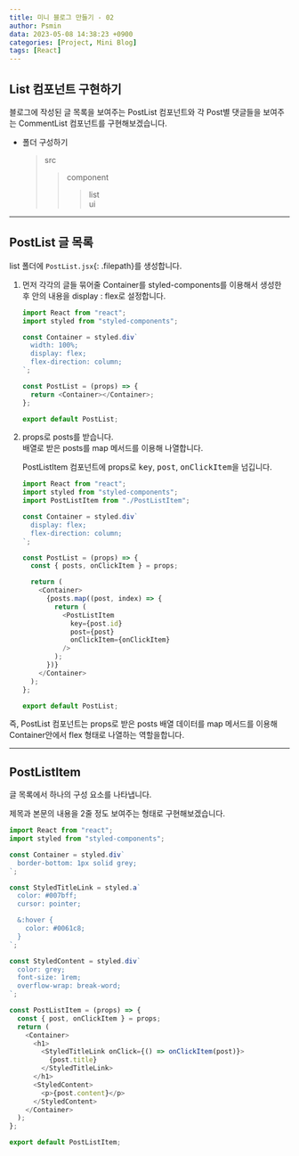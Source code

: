 ```yaml
---
title: 미니 블로그 만들기 - 02
author: Psmin
data: 2023-05-08 14:38:23 +0900
categories: [Project, Mini Blog]
tags: [React]
---
```


## List 컴포넌트 구현하기

블로그에 작성된 글 목록을 보여주는 PostList 컴포넌트와 각 Post별 댓글들을 보여주는 CommentList 컴포넌트를 구현해보겠습니다.

- 폴더 구성하기

  > src
  >
  > > component
  > >
  > > > list  
  > > > ui

---

## PostList 글 목록

list 폴더에 `PostList.jsx`{: .filepath}를 생성합니다.

1. 먼저 각각의 글들 묶어줄 Container를 styled-components를 이용해서 생성한 후 안의 내용을 display : flex로 설정합니다.

   ```js
   import React from "react";
   import styled from "styled-components";

   const Container = styled.div`
     width: 100%;
     display: flex;
     flex-direction: column;
   `;

   const PostList = (props) => {
     return <Container></Container>;
   };

   export default PostList;
   ```

2. props로 posts를 받습니다.  
   배열로 받은 posts를 map 메서드를 이용해 나열합니다.

   PostListItem 컴포넌트에 props로 <kbd>key</kbd>, <kbd>post</kbd>, <kbd>onClickItem</kbd>을 넘깁니다.

   ```js
   import React from "react";
   import styled from "styled-components";
   import PostListItem from "./PostListItem";

   const Container = styled.div`
     display: flex;
     flex-direction: column;
   `;

   const PostList = (props) => {
     const { posts, onClickItem } = props;

     return (
       <Container>
         {posts.map((post, index) => {
           return (
             <PostListItem
               key={post.id}
               post={post}
               onClickItem={onClickItem}
             />
           );
         })}
       </Container>
     );
   };

   export default PostList;
   ```

즉, PostList 컴포넌트는 props로 받은 posts 배열 데이터를 map 메서드를 이용해 Container안에서 flex 형태로 나열하는 역할을합니다.

---

## PostListItem

글 목록에서 하나의 구성 요소를 나타냅니다.

제목과 본문의 내용을 2줄 정도 보여주는 형태로 구현해보겠습니다.

```js
import React from "react";
import styled from "styled-components";

const Container = styled.div`
  border-bottom: 1px solid grey;
`;

const StyledTitleLink = styled.a`
  color: #007bff;
  cursor: pointer;

  &:hover {
    color: #0061c8;
  }
`;

const StyledContent = styled.div`
  color: grey;
  font-size: 1rem;
  overflow-wrap: break-word;
`;

const PostListItem = (props) => {
  const { post, onClickItem } = props;
  return (
    <Container>
      <h1>
        <StyledTitleLink onClick={() => onClickItem(post)}>
          {post.title}
        </StyledTitleLink>
      </h1>
      <StyledContent>
        <p>{post.content}</p>
      </StyledContent>
    </Container>
  );
};

export default PostListItem;
```
